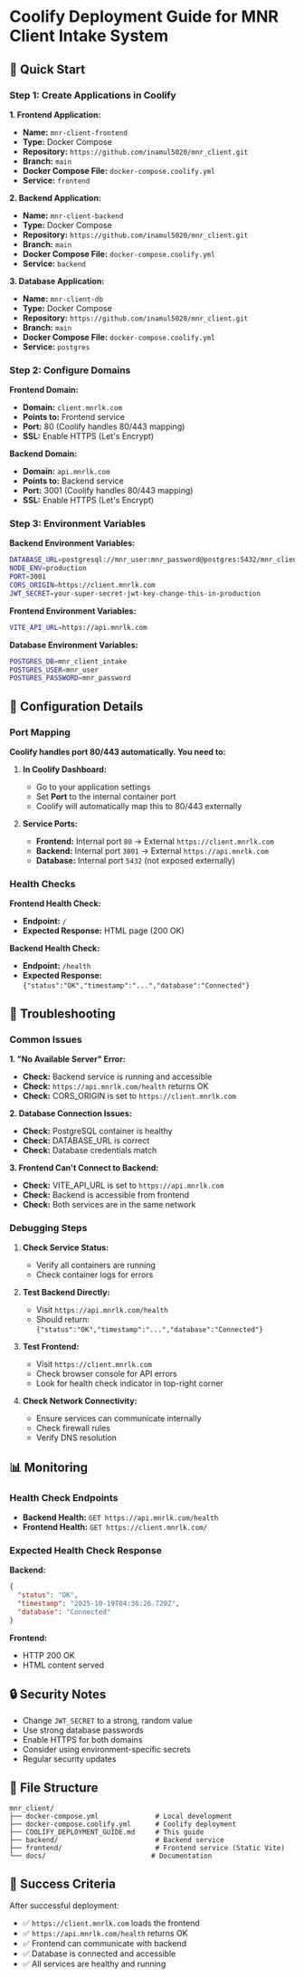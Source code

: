 # Coolify Deployment Guide for MNR Client Intake System

## 🚀 Quick Start

### Step 1: Create Applications in Coolify

**1. Frontend Application:**
- **Name:** `mnr-client-frontend`
- **Type:** Docker Compose
- **Repository:** `https://github.com/inamul5020/mnr_client.git`
- **Branch:** `main`
- **Docker Compose File:** `docker-compose.coolify.yml`
- **Service:** `frontend`

**2. Backend Application:**
- **Name:** `mnr-client-backend`
- **Type:** Docker Compose
- **Repository:** `https://github.com/inamul5020/mnr_client.git`
- **Branch:** `main`
- **Docker Compose File:** `docker-compose.coolify.yml`
- **Service:** `backend`

**3. Database Application:**
- **Name:** `mnr-client-db`
- **Type:** Docker Compose
- **Repository:** `https://github.com/inamul5020/mnr_client.git`
- **Branch:** `main`
- **Docker Compose File:** `docker-compose.coolify.yml`
- **Service:** `postgres`

### Step 2: Configure Domains

**Frontend Domain:**
- **Domain:** `client.mnrlk.com`
- **Points to:** Frontend service
- **Port:** 80 (Coolify handles 80/443 mapping)
- **SSL:** Enable HTTPS (Let's Encrypt)

**Backend Domain:**
- **Domain:** `api.mnrlk.com`
- **Points to:** Backend service
- **Port:** 3001 (Coolify handles 80/443 mapping)
- **SSL:** Enable HTTPS (Let's Encrypt)

### Step 3: Environment Variables

**Backend Environment Variables:**
```bash
DATABASE_URL=postgresql://mnr_user:mnr_password@postgres:5432/mnr_client_intake
NODE_ENV=production
PORT=3001
CORS_ORIGIN=https://client.mnrlk.com
JWT_SECRET=your-super-secret-jwt-key-change-this-in-production
```

**Frontend Environment Variables:**
```bash
VITE_API_URL=https://api.mnrlk.com
```

**Database Environment Variables:**
```bash
POSTGRES_DB=mnr_client_intake
POSTGRES_USER=mnr_user
POSTGRES_PASSWORD=mnr_password
```

## 🔧 Configuration Details

### Port Mapping

**Coolify handles port 80/443 automatically. You need to:**

1. **In Coolify Dashboard:**
   - Go to your application settings
   - Set **Port** to the internal container port
   - Coolify will automatically map this to 80/443 externally

2. **Service Ports:**
   - **Frontend:** Internal port `80` → External `https://client.mnrlk.com`
   - **Backend:** Internal port `3001` → External `https://api.mnrlk.com`
   - **Database:** Internal port `5432` (not exposed externally)

### Health Checks

**Frontend Health Check:**
- **Endpoint:** `/`
- **Expected Response:** HTML page (200 OK)

**Backend Health Check:**
- **Endpoint:** `/health`
- **Expected Response:** `{"status":"OK","timestamp":"...","database":"Connected"}`

## 🐛 Troubleshooting

### Common Issues

**1. "No Available Server" Error:**
- **Check:** Backend service is running and accessible
- **Check:** `https://api.mnrlk.com/health` returns OK
- **Check:** CORS_ORIGIN is set to `https://client.mnrlk.com`

**2. Database Connection Issues:**
- **Check:** PostgreSQL container is healthy
- **Check:** DATABASE_URL is correct
- **Check:** Database credentials match

**3. Frontend Can't Connect to Backend:**
- **Check:** VITE_API_URL is set to `https://api.mnrlk.com`
- **Check:** Backend is accessible from frontend
- **Check:** Both services are in the same network

### Debugging Steps

1. **Check Service Status:**
   - Verify all containers are running
   - Check container logs for errors

2. **Test Backend Directly:**
   - Visit `https://api.mnrlk.com/health`
   - Should return: `{"status":"OK","timestamp":"...","database":"Connected"}`

3. **Test Frontend:**
   - Visit `https://client.mnrlk.com`
   - Check browser console for API errors
   - Look for health check indicator in top-right corner

4. **Check Network Connectivity:**
   - Ensure services can communicate internally
   - Check firewall rules
   - Verify DNS resolution

## 📊 Monitoring

### Health Check Endpoints

- **Backend Health:** `GET https://api.mnrlk.com/health`
- **Frontend Health:** `GET https://client.mnrlk.com/`

### Expected Health Check Response

**Backend:**
```json
{
  "status": "OK",
  "timestamp": "2025-10-19T04:36:26.720Z",
  "database": "Connected"
}
```

**Frontend:**
- HTTP 200 OK
- HTML content served

## 🔒 Security Notes

- Change `JWT_SECRET` to a strong, random value
- Use strong database passwords
- Enable HTTPS for both domains
- Consider using environment-specific secrets
- Regular security updates

## 📝 File Structure

```
mnr_client/
├── docker-compose.yml              # Local development
├── docker-compose.coolify.yml      # Coolify deployment
├── COOLIFY_DEPLOYMENT_GUIDE.md     # This guide
├── backend/                        # Backend service
├── frontend/                       # Frontend service (Static Vite)
└── docs/                          # Documentation
```

## 🎯 Success Criteria

After successful deployment:
- ✅ `https://client.mnrlk.com` loads the frontend
- ✅ `https://api.mnrlk.com/health` returns OK
- ✅ Frontend can communicate with backend
- ✅ Database is connected and accessible
- ✅ All services are healthy and running
